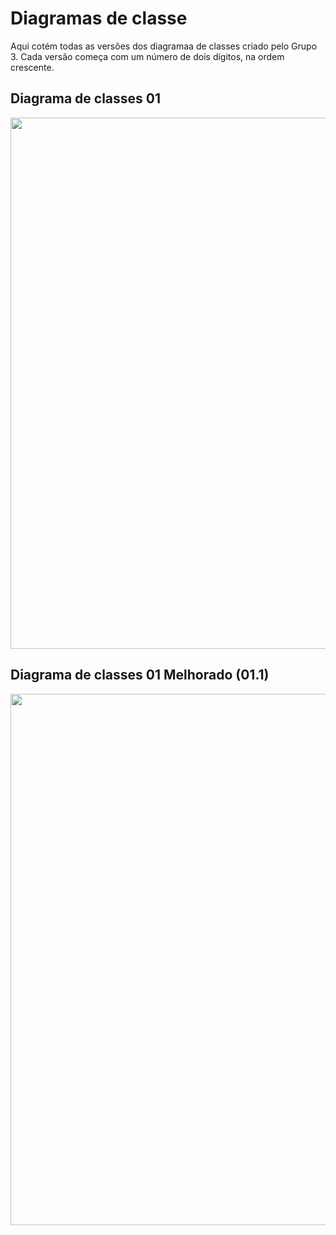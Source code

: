 # Diagramas de classe

Aqui cotém todas as versões dos diagramaa de classes criado pelo Grupo 3. Cada versão começa com um número de dois dígitos, na ordem crescente.

## Diagrama de classes 01

<div align="center">
  <img src="https://github.com/user-attachments/assets/f158bd25-fd86-445b-b339-c7346471d6f2" width="850px"/> 
</div>


## Diagrama de classes 01 Melhorado (01.1)

<div align="center">
  <img src="https://github.com/user-attachments/assets/7fbffd65-e9fe-46d1-b205-26f52e8b25e8" width="850px"/> 
</div>
